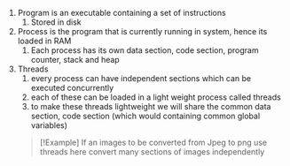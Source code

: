 1. Program is an executable containing a set of instructions
	1. Stored in disk
2. Process is the program that is currently running in system, hence its loaded in RAM
	1. Each process has its own data section, code section, program counter, stack and heap
3. Threads 
	1. every process can have independent sections which can be executed concurrently
	2. each of these can be loaded in a light weight process called threads
	3. to make these threads lightweight we will share the common data section, code section (which would containing common global variables)
	>[!Example]
	>If an images to be converted from Jpeg to png
	>use threads here convert many sections of images independently
	